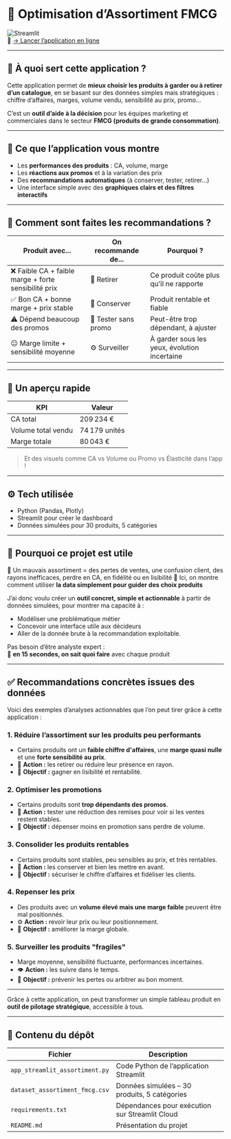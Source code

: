 # 🛒 Optimisation d’Assortiment FMCG  
![Streamlit](https://img.shields.io/badge/Built%20with-Streamlit-red?logo=streamlit)  
🔗 [→ Lancer l’application en ligne](https://app-optimisation-aapprtiment-fmcg-aaa2kax5ty2sjwjrjcsgsj.streamlit.app/)

---

## 🎯 À quoi sert cette application ?

Cette application permet de **mieux choisir les produits à garder ou à retirer d’un catalogue**, en se basant sur des données simples mais stratégiques : chiffre d’affaires, marges, volume vendu, sensibilité au prix, promo…

C’est un **outil d’aide à la décision** pour les équipes marketing et commerciales dans le secteur **FMCG (produits de grande consommation)**.

---

## 👀 Ce que l’application vous montre

- Les **performances des produits** : CA, volume, marge
- Les **réactions aux promos** et à la variation des prix
- Des **recommandations automatiques** (à conserver, tester, retirer…)
- Une interface simple avec des **graphiques clairs et des filtres interactifs**

---

## 🧠 Comment sont faites les recommandations ?

| Produit avec... | On recommande de... | Pourquoi ? |
|-----------------|----------------------|------------|
| ❌ Faible CA + faible marge + forte sensibilité prix | 🔻 Retirer | Ce produit coûte plus qu’il ne rapporte |
| ✅ Bon CA + bonne marge + prix stable | 💎 Conserver | Produit rentable et fiable |
| ⚠️ Dépend beaucoup des promos | 🧪 Tester sans promo | Peut-être trop dépendant, à ajuster |
| 😐 Marge limite + sensibilité moyenne | ⚙️ Surveiller | À garder sous les yeux, évolution incertaine |

---

## 📸 Un aperçu rapide

| KPI                  | Valeur         |
|----------------------|----------------|
| CA total             | 209 234 €      |
| Volume total vendu   | 74 179 unités  |
| Marge totale         | 80 043 €       |

> Et des visuels comme CA vs Volume ou Promo vs Élasticité dans l’app !

---

## ⚙️ Tech utilisée

- Python (Pandas, Plotly)
- Streamlit pour créer le dashboard
- Données simulées pour 30 produits, 5 catégories

---

## 💬 Pourquoi ce projet est utile

🔹 Un mauvais assortiment = des pertes de ventes, une confusion client, des rayons inefficaces, perdre en CA, en fidélité ou en lisibilité 
🔹 Ici, on montre comment utiliser **la data simplement pour guider des choix produits**

J’ai donc voulu créer un **outil concret, simple et actionnable** à partir de données simulées, pour montrer ma capacité à :

- Modéliser une problématique métier
- Concevoir une interface utile aux décideurs
- Aller de la donnée brute à la recommandation exploitable.

Pas besoin d’être analyste expert :  
👀 **en 15 secondes, on sait quoi faire** avec chaque produit 

  
---

## ✅ Recommandations concrètes issues des données

Voici des exemples d’analyses actionnables que l’on peut tirer grâce à cette application :

### 1. Réduire l’assortiment sur les produits peu performants
- Certains produits ont un **faible chiffre d'affaires**, une **marge quasi nulle** et une **forte sensibilité au prix**.
- 🔻 **Action :** les retirer ou réduire leur présence en rayon.
- 🎯 **Objectif :** gagner en lisibilité et rentabilité.

### 2. Optimiser les promotions
- Certains produits sont **trop dépendants des promos**.
- 🧪 **Action :** tester une réduction des remises pour voir si les ventes restent stables.
- 🎯 **Objectif :** dépenser moins en promotion sans perdre de volume.

### 3. Consolider les produits rentables
- Certains produits sont stables, peu sensibles au prix, et très rentables.
- 💎 **Action :** les conserver et bien les mettre en avant.
- 🎯 **Objectif :** sécuriser le chiffre d’affaires et fidéliser les clients.

### 4. Repenser les prix
- Des produits avec un **volume élevé mais une marge faible** peuvent être mal positionnés.
- ⚙️ **Action :** revoir leur prix ou leur positionnement.
- 🎯 **Objectif :** améliorer la marge globale.

### 5. Surveiller les produits "fragiles"
- Marge moyenne, sensibilité fluctuante, performances incertaines.
- 👁️ **Action :** les suivre dans le temps.
- 🎯 **Objectif :** prévenir les pertes ou arbitrer au bon moment.

---

Grâce à cette application, on peut transformer un simple tableau produit en **outil de pilotage stratégique**, accessible à tous.

---
## 📁 Contenu du dépôt

| Fichier                              | Description                                      |
|-------------------------------------|--------------------------------------------------|
| `app_streamlit_assortiment.py`      | Code Python de l’application Streamlit          |
| `dataset_assortiment_fmcg.csv`      | Données simulées – 30 produits, 5 catégories     |
| `requirements.txt`                  | Dépendances pour exécution sur Streamlit Cloud   |
| `README.md`                         | Présentation du projet                           |

